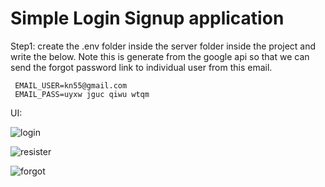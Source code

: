 # Simple Login Signup application

Step1:
create the .env folder inside the server folder inside the project 
and write the below.
Note this is generate from the google api so that we can send the forgot password link to individual user 
from this email.

     EMAIL_USER=kn55@gmail.com   
     EMAIL_PASS=uyxw jguc qiwu wtqm

UI:

![login](https://github.com/user-attachments/assets/442cc9cd-2274-4790-943d-852b30867737)

![resister](https://github.com/user-attachments/assets/621c10cc-d236-4889-8da7-9438cbd5fcbb)

![forgot](https://github.com/user-attachments/assets/18733af7-4e45-4f5b-8b00-3ca5ab2d9d65)

